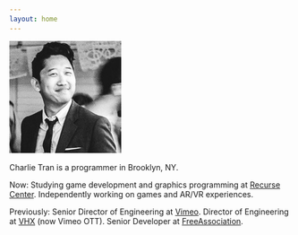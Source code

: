 ```yaml
---
layout: home
---
```


<img id="home-photo" src="/assets/home-photo.jpg" />

Charlie Tran is a programmer in Brooklyn, NY.
 
Now: Studying game development and graphics programming at [Recurse
Center](https://recurse.com). Independently working on games and AR/VR
experiences.

Previously: Senior Director of Engineering at [Vimeo](https://vimeo.com).
Director of Engineering at [VHX](https://ott.vimeo.com) (now Vimeo OTT).
Senior Developer at [FreeAssociation](https://freeassociation.is/).
